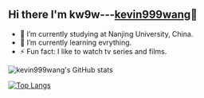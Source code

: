 ## Hi there I'm kw9w---[kevin999wang][website]👋

- 🔭 I’m currently studying at Nanjing University, China.
- 🌱 I’m currently learning evrything.
- ⚡ Fun fact: I like to watch tv series and films.


![kevin999wang's GitHub stats](https://github-readme-stats-kevin999wang.vercel.app/api?username=kevin999wang&show_icons=true&count_private=true&bg_color=30,1de5e2,b588f7&title_color=5312D6&text_color=9452A5&icon_color=2376DD)

[![Top Langs](https://github-readme-stats-kevin999wang.vercel.app/api/top-langs/?username=kevin999wang&layout=compact&bg_color=30,1de5e2,b588f7)](https://github.com/kevin999wang/github-readme-stats)



[website]:https://g.kw9w2u.tk/
